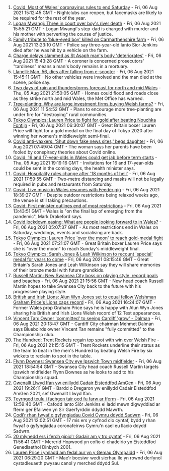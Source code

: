 1. [Covid: Most of Wales' coronavirus rules to end Saturday](https://www.bbc.co.uk/news/uk-wales-58102007) - Fri, 06 Aug 2021 15:12:45 GMT - Nightclubs can reopen, but facemasks are likely to be required for the rest of the year.
2. [Logan Mwangi: Three in court over boy's river death](https://www.bbc.co.uk/news/uk-wales-58112175) - Fri, 06 Aug 2021 15:55:21 GMT - Logan Mwangi's step-dad is charged with murder and his mother with perverting the course of justice.
3. [Family tribute to 'blue-eyed boy' killed on Carmarthenshire farm](https://www.bbc.co.uk/news/uk-wales-58119013) - Fri, 06 Aug 2021 13:23:10 GMT - Police say three-year-old Ianto Sior Jenkins died after he was hit by a vehicle on the farm.
4. [Charge delays slammed as St Asaph man's body 'deteriorates'](https://www.bbc.co.uk/news/uk-wales-58120457) - Fri, 06 Aug 2021 15:43:28 GMT - A coroner is concerned prosecutors' "tardiness" means a man's body remains in a mortuary.
5. [Llanelli: Man, 56, dies after falling from e-scooter](https://www.bbc.co.uk/news/uk-wales-58120458) - Fri, 06 Aug 2021 15:45:11 GMT - No other vehicles were involved and the man died at the scene, police say.
6. [Two days of rain and thunderstorms forecast for north and mid Wales](https://www.bbc.co.uk/news/uk-wales-58087494) - Thu, 05 Aug 2021 21:50:05 GMT - Homes could flood and roads close as they strike north and mid Wales, the Met Office has warned.
7. [Tree-planting: Why are large investment firms buying Welsh farms?](https://www.bbc.co.uk/news/uk-wales-58103603) - Fri, 06 Aug 2021 11:54:52 GMT - Plans to encourage more tree-planting are under fire for "destroying" rural communities.
8. [Tokyo Olympics: Lauren Price to fight for gold after beating Nouchka Fontijn](https://www.bbc.co.uk/sport/olympics/58111123) - Fri, 06 Aug 2021 06:30:07 GMT - Great Britain boxer Lauren Price will fight for a gold medal on the final day of Tokyo 2020 after winning her women's middleweight semi-final.
9. [Covid anti-vaxxers: 'Shut down fake news sites,' begs daughter](https://www.bbc.co.uk/news/uk-wales-58103604) - Fri, 06 Aug 2021 07:49:04 GMT - The woman says her parents have been fooled by conspiracy theories about Covid online.
10. [Covid: 16 and 17-year-olds in Wales could get jab before term starts](https://www.bbc.co.uk/news/uk-wales-58106571) - Thu, 05 Aug 2021 19:19:16 GMT - Invitations for 16 and 17-year-olds could be sent in the coming days, the health minister says.
11. [Covid: Hospitality rules change after '18 months of hell'](https://www.bbc.co.uk/news/uk-wales-58122602) - Fri, 06 Aug 2021 17:59:55 GMT - Two-metre distancing and masks will not be legally required in pubs and restaurants from Saturday.
12. [Covid: Live music in Wales resumes with Feeder gig](https://www.bbc.co.uk/news/uk-wales-58122607) - Fri, 06 Aug 2021 18:39:27 GMT - Despite outdoor restrictions being relaxed weeks ago, the venue is still taking precautions.
13. [Covid: First minister outlines end of most restrictions](https://www.bbc.co.uk/news/uk-wales-58119923) - Fri, 06 Aug 2021 13:43:51 GMT - Wales is "on the final lap of emerging from the pandemic", Mark Drakeford says.
14. [Covid lockdown easing: What are people looking forward to in Wales?](https://www.bbc.co.uk/news/uk-wales-58103608) - Fri, 06 Aug 2021 05:07:37 GMT - As most restrictions end in Wales on Saturday, weddings, events and socialising are back.
15. [Tokyo Olympics: Lauren Price 'over the moon' to reach gold-medal fight](https://www.bbc.co.uk/sport/av/olympics/58112406) - Fri, 06 Aug 2021 07:21:07 GMT - Great Britain boxer Lauren Price says she is "over the moon" to reach Sunday's middleweight final.
16. [Tokyo Olympics: Sarah Jones & Leah Wilkinson to recount 'special' medal for years to come](https://www.bbc.co.uk/sport/av/olympics/58112410) - Fri, 06 Aug 2021 08:15:46 GMT - Great Britain's Sarah Jones and Leah Wilkinson say they will share memories of their bronze medal with future grandkids.
17. [Russell Martin: New Swansea City boss on playing style, record goals and beaches](https://www.bbc.co.uk/sport/football/58114861) - Fri, 06 Aug 2021 21:15:56 GMT - New head coach Russell Martin hopes to take Swansea City back to the future with his progressive playing style.
18. [British and Irish Lions: Alun Wyn Jones set to equal fellow Welshman Graham Price's Lions caps record](https://www.bbc.co.uk/sport/rugby-union/58100205) - Fri, 06 Aug 2021 16:24:07 GMT - Former Wales prop Graham Price says he is happy with Alun Wyn Jones sharing his British and Irish Lions Welsh record of 12 Test appearances.
19. [Vincent Tan: Owner 'committed' to seeing Cardiff 'grow' - Dalman](https://www.bbc.co.uk/sport/football/58123532) - Fri, 06 Aug 2021 20:13:47 GMT - Cardiff City chairman Mehmet Dalman says Blueboirds owner Vincent Tan remains "fully committed" to the Championship club.
20. [The Hundred: Trent Rockets regain top spot with win over Welsh Fire](https://www.bbc.co.uk/sport/cricket/58123013) - Fri, 06 Aug 2021 21:15:15 GMT - Trent Rockets underline their status as the team to beat in the men's Hundred by beating Welsh Fire by six wickets to reclaim to spot in the table.
21. [Flynn Downes: Swansea City eye Ipswich Town midfielder](https://www.bbc.co.uk/sport/football/58123529) - Fri, 06 Aug 2021 18:54:54 GMT - Swansea City head coach Russell Martin targets Ipswich midfielder Flynn Downes as he looks to add to his Championship squad.
22. [Gwenallt Llwyd Ifan yw enillydd Cadair Eisteddfod AmGen](https://www.bbc.co.uk/newyddion/58118172) - Fri, 06 Aug 2021 19:26:11 GMT - Bardd o Dregaron yw enillydd Cadair Eisteddfod AmGen 2021, sef Gwenallt Llwyd Ifan.
23. [Teyrnged teulu i fachgen tair oed fu farw ar fferm](https://www.bbc.co.uk/newyddion/58118173) - Fri, 06 Aug 2021 12:59:40 GMT - Cafodd Ianto Siôr Jenkins ei ladd mewn digwyddiad ar fferm ger Efailwen yn Sir Gaerfyrddin ddydd Mawrth.
24. [Codi'r rhan fwyaf o gyfyngiadau Covid Cymru ddydd Sadwrn](https://www.bbc.co.uk/newyddion/58106002) - Fri, 06 Aug 2021 12:02:51 GMT - 17 mis ers y cyfnod clo cyntaf, bydd y rhan fwyaf o gyfyngiadau coronafeirws Cymru'n cael eu llacio ddydd Sadwrn.
25. [20 mlynedd ers i ferch gipio'r Gadair am y tro cyntaf](https://www.bbc.co.uk/newyddion/58105462) - Fri, 06 Aug 2021 11:56:41 GMT - Mererid Hopwood yn cofio ei chadeirio yn Eisteddfod Genedlaethol Dinbych 2001.
26. [Lauren Price i ymladd am fedal aur yn y Gemau Olympaidd](https://www.bbc.co.uk/newyddion/58112022) - Fri, 06 Aug 2021 06:29:20 GMT - Mae'r bocsiwr wedi sicrhau lle yn rownd derfynol cystadleuaeth pwysau canol y merched ddydd Sul.
